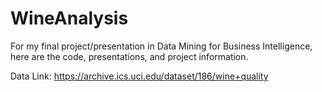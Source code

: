 # WineAnalysis
For my final project/presentation in Data Mining for Business Intelligence, here are the code, presentations, and project information.

Data Link: https://archive.ics.uci.edu/dataset/186/wine+quality 
